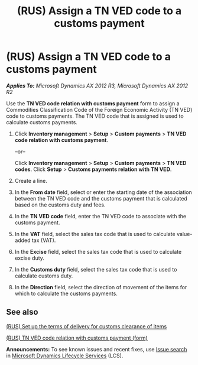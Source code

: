 ﻿---
title: (RUS) Assign a TN VED code to a customs payment
TOCTitle: (RUS) Assign a TN VED code to a customs payment
ms:assetid: a8aa6c88-c5f6-4231-b2da-6d9adaa184ae
ms:mtpsurl: https://technet.microsoft.com/en-us/library/JJ733266(v=AX.60)
ms:contentKeyID: 49685233
ms.date: 04/18/2014
mtps_version: v=AX.60
---

# (RUS) Assign a TN VED code to a customs payment 


_**Applies To:** Microsoft Dynamics AX 2012 R3, Microsoft Dynamics AX 2012 R2_

Use the **TN VED code relation with customs payment** form to assign a Commodities Classification Code of the Foreign Economic Activity (TN VED) code to customs payments. The TN VED code that is assigned is used to calculate customs payments.

1.  Click **Inventory management** \> **Setup** \> **Custom payments** \> **TN VED code relation with customs payment**.
    
    –or–
    
    Click **Inventory management** \> **Setup** \> **Custom payments** \> **TN VED codes**. Click **Setup** \> **Customs payments relation with TN VED**.

2.  Create a line.

3.  In the **From date** field, select or enter the starting date of the association between the TN VED code and the customs payment that is calculated based on the customs duty and fees.

4.  In the **TN VED code** field, enter the TN VED code to associate with the customs payment.

5.  In the **VAT** field, select the sales tax code that is used to calculate value-added tax (VAT).

6.  In the **Excise** field, select the sales tax code that is used to calculate excise duty.

7.  In the **Customs duty** field, select the sales tax code that is used to calculate customs duty.

8.  In the **Direction** field, select the direction of movement of the items for which to calculate the customs payments.

## See also

[(RUS) Set up the terms of delivery for customs clearance of items](rus-set-up-the-terms-of-delivery-for-customs-clearance-of-items.md)

[(RUS) TN VED code relation with customs payment (form)](https://technet.microsoft.com/en-us/library/jj711418\(v=ax.60\))

  
**Announcements:** To see known issues and recent fixes, use [Issue search](http://go.microsoft.com/fwlink/?linkid=389258) in [Microsoft Dynamics Lifecycle Services](http://go.microsoft.com/fwlink/?linkid=306505) (LCS).

